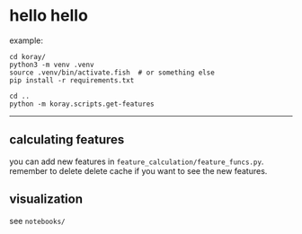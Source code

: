 # hello hello


example: 

```
cd koray/
python3 -m venv .venv
source .venv/bin/activate.fish  # or something else
pip install -r requirements.txt

cd ..
python -m koray.scripts.get-features
```

---
 
## calculating features 

you can add new features in `feature_calculation/feature_funcs.py`. remember to delete delete cache if you want to see the new features. 


## visualization

see `notebooks/`
